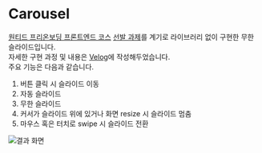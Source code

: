 # Carousel
[원티드 프리온보딩 프론트엔드 코스](https://www.wanted.co.kr/events/pre_onboarding_course_6) [선발 과제](https://www.notion.so/X-9e8ff10dd1614112a81797219b7e6742)를 계기로
라이브러리 없이 구현한 무한 슬라이드입니다. 
<br>자세한 구현 과정 및 내용은 [Velog](https://velog.io/@yeyo0x0/React-%EB%AC%B4%ED%95%9C-%EC%8A%AC%EB%9D%BC%EC%9D%B4%EB%93%9C-%EB%A7%8C%EB%93%A4%EA%B8%B0-infinite-carousel)에 작성해두었습니다.
<br>주요 기능은 다음과 같습니다.

1. 버튼 클릭 시 슬라이드 이동
2. 자동 슬라이드
3. 무한 슬라이드
4. 커서가 슬라이드 위에 있거나 화면 resize 시 슬라이드 멈춤
5. 마우스 혹은 터치로 swipe 시 슬라이드 전환


![결과 화면](https://user-images.githubusercontent.com/50618754/150547853-d0157475-7585-45bb-b041-5fe6c5396ce5.gif)

